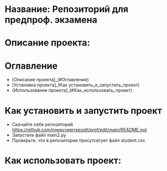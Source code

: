 # Название: Репозиторий для предпроф. экзамена
# Описание проекта: 
# Оглавление  
- [Описание проекта]_(#Оглавление)
- [Установка проекта]_(Как установить_и_запустить_проект)
- [Использование проекта]_(#Как_использовать_проект)
# Как установить и запустить проект 
- Скачайте себе репозиторий https://github.com/nneevveerreesstt/prof/edit/main/README.md
- Запустите файл main2.py
- Проверьте, что в репозитории присутсвтует файл student.csv
# Как использовать проект:
